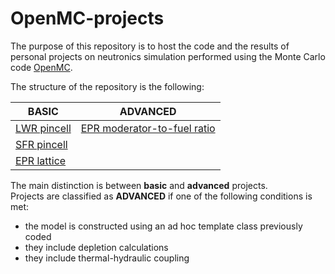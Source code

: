 # OpenMC-projects

The purpose of this repository is to host the code and the results of personal projects on neutronics simulation performed using the Monte Carlo code [OpenMC](https://openmc.org/).

The structure of the repository is the following:

|BASIC                               |ADVANCED                                                     |
|------------------------------------|-------------------------------------------------------------|
|[LWR pincell](./basic/LWR_pincell/)|[EPR moderator-to-fuel ratio](./advanced/EPR_mod_fuel_ratio/)|
|[SFR pincell](./basic/SFR_pincell/)|                                                             |
|[EPR lattice](./basic/EPR_lattice/)|                                                             |

The main distinction is between **basic** and **advanced** projects.\
Projects are classified as **ADVANCED** if one of the following conditions is met:
- the model is constructed using an ad hoc template class previously coded
- they include depletion calculations
- they include thermal-hydraulic coupling




